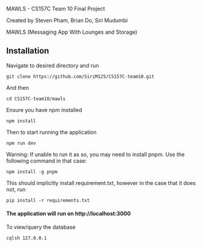 

MAWLS - CS157C Team 10 Final Project

Created by Steven Pham, Brian Do, Siri Mudumbi


MAWLS (Messaging App With Lounges and Storage)



## Installation

Navigate to desired directory and run

    git clone https://github.com/SiriM125/CS157C-team10.git

And then

    cd CS157C-team10/mawls

Ensure you have npm installed

    npm install

Then to start running the application

    npm run dev

Warning: If unable to run it as so, you may need to install pnpm. Use the following command in that case: 

    npm install -g pnpm


This should implicitly install requirement.txt, however in the case that it does not, run

    pip install -r requirements.txt



#### The application will run on http://localhost:3000

To view/query the database

    cqlsh 127.0.0.1




